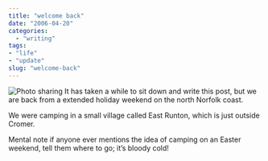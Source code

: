 ```yaml
---
title: "welcome back"
date: "2006-04-20"
categories:
  - "writing"
tags:
- "life"
- "update"
slug: "welcome-back"
---
```


![Photo sharing](/images/130943517.jpg)
It has taken a while to sit down and write this post, but we are back from a extended holiday weekend on the north Norfolk coast.

We were camping in a small village called East Runton, which is just outside Cromer.

Mental note if anyone ever mentions the idea of camping on an Easter weekend, tell them where to go; it’s bloody cold!
